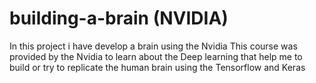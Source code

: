 # building-a-brain (NVIDIA)
In this project i have develop a brain using the Nvidia 
This course was provided by the Nvidia to learn about the Deep learning that help me to build or try to replicate the human brain using the Tensorflow and Keras 